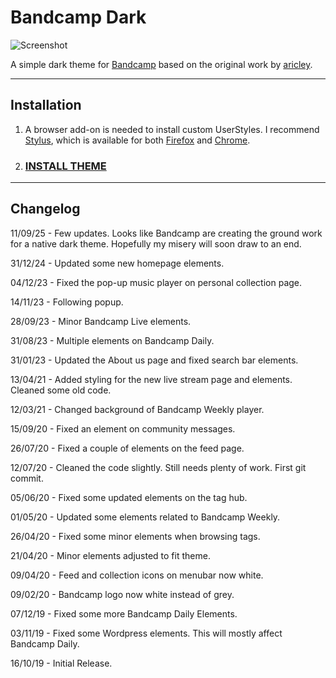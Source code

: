 # Bandcamp Dark

![Screenshot](Screenshot1.png)

A simple dark theme for [Bandcamp](https://bandcamp.com) based on the original work by [aricley](https://userstyles.org/styles/150014/bandcamp-dark-theme-17-10).

---

## Installation

  1. A browser add-on is needed to install custom UserStyles.
  I recommend [Stylus](https://github.com/openstyles/stylus), which is available for both [Firefox](https://addons.mozilla.org/en-US/firefox/addon/styl-us/) and [Chrome](https://chrome.google.com/webstore/detail/stylus/clngdbkpkpeebahjckkjfobafhncgmne?hl).

  2. ### [INSTALL THEME](https://raw.githubusercontent.com/jasuthemes/userstyles/master/BandcampDark/BandcampDark.user.css)
  
---

## Changelog

11/09/25 - Few updates. Looks like Bandcamp are creating the ground work for a native dark theme. Hopefully my misery will soon draw to an end.

31/12/24 - Updated some new homepage elements.

04/12/23 - Fixed the pop-up music player on personal collection page.

14/11/23 - Following popup.

28/09/23 - Minor Bandcamp Live elements.

31/08/23 - Multiple elements on Bandcamp Daily.

31/01/23 - Updated the About us page and fixed search bar elements.

13/04/21 - Added styling for the new live stream page and elements. Cleaned some old code.

12/03/21 - Changed background of Bandcamp Weekly player.

15/09/20 - Fixed an element on community messages.

26/07/20 - Fixed a couple of elements on the feed page.

12/07/20 - Cleaned the code slightly. Still needs plenty of work. First git commit.

05/06/20 - Fixed some updated elements on the tag hub.

01/05/20 - Updated some elements related to Bandcamp Weekly.

26/04/20 - Fixed some minor elements when browsing tags.

21/04/20 - Minor elements adjusted to fit theme.

09/04/20 - Feed and collection icons on menubar now white.

09/02/20 - Bandcamp logo now white instead of grey.

07/12/19 - Fixed some more Bandcamp Daily Elements.

03/11/19 - Fixed some Wordpress elements. This will mostly affect Bandcamp Daily.

16/10/19 - Initial Release.
